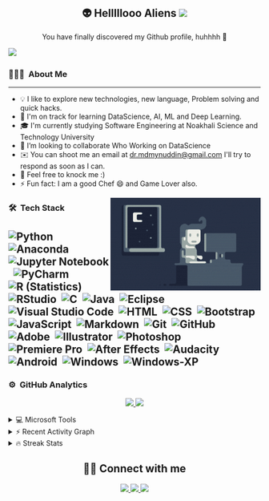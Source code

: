 <p align="center">
  <h2 align="center">👽 Helllllooo Aliens <img src="https://media.giphy.com/media/hvRJCLFzcasrR4ia7z/giphy.gif" width="28"></h2> 
  
  <p align="center">You have finally discovered my Github profile, huhhhh 💪</p>
</p>


![](https://github.com/amandewatnitrr/amandewatnitrr/blob/main/header_.png?raw=true)

### 👨🏻‍💻 &nbsp;About Me
---
- 💡  I like to explore new technologies, new language, Problem solving and quick hacks.
- 🌱  I'm on track for learning DataScience, AI, ML and Deep Learning.
- 🎓  I'm currently studying Software Engineering at Noakhali Science and Technology University
- 👯  I’m looking to collaborate Who Working on DataScience
- ✉️  You can shoot me an email at dr.mdmynuddin@gmail.com I'll try to respond as soon as I can.
- 💬  Feel free to knock me :)
- ⚡  Fun fact: I am a good Chef 😄 and Game Lover also.

<img alt="Night Coding" src="https://raw.githubusercontent.com/AVS1508/AVS1508/master/assets/Night-Coding.gif" align="right"/>

### 🛠 &nbsp;Tech Stack

![Python](https://img.shields.io/badge/-Python-05122A?style=flat&logo=python)&nbsp;
![Anaconda](https://img.shields.io/badge/-Anaconda-44A833?style=flat&logo=anaconda&logoColor=2C2255)&nbsp;
![Jupyter Notebook](https://img.shields.io/badge/-Jupyter-ff3f34?style=flat&logo=jupyter&logoColor=white)&nbsp;
![PyCharm](https://img.shields.io/badge/-PyCharm-000000?style=flat&logo=pycharm&logoColor=2C2255)\
![R (Statistics)](https://img.shields.io/badge/-R-05122A?style=flat&logo=R&logoColor=276DC3)&nbsp;
![RStudio](https://img.shields.io/badge/-RStudio-05122A?style=flat&logo=rstudio)&nbsp;
![C](https://img.shields.io/badge/-C-05122A?style=flat&logo=C&logoColor=A8B9CC)&nbsp;
![Java](https://img.shields.io/badge/-Java-00173D?style=flat&logo=Java&logoColor=FFA518)&nbsp;
![Eclipse](https://img.shields.io/badge/-Eclipse-fede00?style=flat&logo=eclipse-ide&logoColor=2C2255)\
![Visual Studio Code](https://img.shields.io/badge/-Visual%20Studio%20Code-05122A?style=flat&logo=visual-studio-code&logoColor=007ACC)&nbsp;
![HTML](https://img.shields.io/badge/-HTML-00173d?style=flat&logo=HTML5)&nbsp;
![CSS](https://img.shields.io/badge/-CSS-05122A?style=flat&logo=CSS3&logoColor=1572B6)&nbsp;
![Bootstrap](https://img.shields.io/badge/-Bootstrap-05122A?style=flat&logo=bootstrap&logoColor=563D7C)\
![JavaScript](https://img.shields.io/badge/-JavaScript-05122A?style=flat&logo=javascript)&nbsp;
![Markdown](https://img.shields.io/badge/-Markdown-000000?style=flat&logo=markdown)&nbsp;
![Git](https://img.shields.io/badge/-Git-05122A?style=flat&logo=git)&nbsp;
![GitHub](https://img.shields.io/badge/-GitHub-181717?style=flat&logo=github)\
![Adobe](https://img.shields.io/badge/-Adobe-FF0000?style=flat&logo=adobe)&nbsp;
![Illustrator](https://img.shields.io/badge/-Illustrator-05122A?style=flat&logo=adobe-illustrator)&nbsp;
![Photoshop](https://img.shields.io/badge/-Photoshop-05122A?style=flat&logo=adobe-photoshop)\
![Premiere Pro](https://img.shields.io/badge/-Adobe_Premiere_Pro-05122A?style=flat&logo=adobe-premiere-pro)&nbsp;
![After Effects](https://img.shields.io/badge/-Adobe_After_Effects-420420?style=flat&logo=adobe-after-effects)&nbsp;
![Audacity](https://img.shields.io/badge/-Audacity-35400?style=flat&logo=audacity&logoColor=2C2255)\
![Android](https://img.shields.io/badge/Android-3DDC84?style=flat&logo=android&logoColor=white)&nbsp;
![Windows](https://img.shields.io/badge/Windows-0078D6?style=flat&logo=windows&logoColor=white)&nbsp;
![Windows-XP](https://img.shields.io/badge/Windows_XP-003399?style=flat&logo=windows-xp&logoColor=white)
---

### ⚙️ &nbsp;GitHub Analytics

<p align="center">
  
<a href="https://github.com/Mynuddin-dev">
  <img height="180em" src="https://github-readme-stats-eight-theta.vercel.app/api?username=Mynuddin-dev&show_icons=true&theme=algolia&include_all_commits=true&count_private=true"/>
  <img height="180em" src="https://github-readme-stats-eight-theta.vercel.app/api/top-langs/?username=Mynuddin-dev&layout=compact&langs_count=8&theme=algolia"/>
</a>
</p>
<details>
        <summary>💻 Microsoft Tools </summary>
        <br />
        <p align="center">
            <a href="https://github.com/Mynuddin-dev">
                <img
                    src="https://img.shields.io/badge/Microsoft_Excel-05122A?style=flat&logo=microsoft-excel&logoColor=white">
            </a>
            <a href="https://github.com/Mynuddin-dev">
                <img
                    src="https://img.shields.io/badge/Microsoft_PowerPoint-05122A?style=flat&logo=microsoft-powerpoint&logoColor=white">
            </a>
            <a href="https://github.com/Mynuddin-dev">
                <img src=https://img.shields.io/badge/Microsoft_Access-05122A?style=flat&logo=microsoft-access&logoColor=white>
                    </a> <a href="https://github.com/Mynuddin-dev">
                <img src=https://img.shields.io/badge/Microsoft_Word-05122A?style=flat&logo=microsoft-word&logoColor=white">
                    </a> <a href="https://github.com/Mynuddin-dev">
                <img
                    src="https://img.shields.io/badge/Microsoft_Power_BI-05122A?style=flat&logo=microsoft-power-bil&logoColor=white">
            </a>
        </p>
</details>

<details>
        <summary>⚡ Recent Activity Graph </summary>
        <br />
  <p align="center">
            <!-- Here is the link of Activity graph source-->
            <a href="https://github.com/Ashutosh00710/github-readme-activity-graph">
                <img src="https://activity-graph.herokuapp.com/graph?username=Mynuddin-dev&theme=react-dark&area=true&hide_border=true"
                    width="100%">
            </a>
        </p>
  
</details>
  <details>
        <summary>🔥 Streak Stats </summary>
       <p align="center">
           <a href="https://github.com/Mynuddin-dev/github-readme-streak-stats">
               <img title="🔥 Get streak stats for your profile at git.io/streak-stats" alt="Mynuddin-dev's streak"
                   src="https://github-readme-streak-stats.herokuapp.com/?user=Mynuddin-dev&theme=black-ice&hide_border=true&stroke=0000&background=0D1117&ring=60D9FA&fire=60D9FA&currStreakLabel=60D9FA" />
           </a>
           <p align="center">🔥 Get streak stats for your profile at <a
                   href="https://git.io/streak-stats">git.io/streak-stats</a></p>
       </p>
</details>


<p align="center">
  
  <h2 align="center"> 🙋‍♂️ Connect with me </h2>
  <p align="center">
  <a href="https://www.facebook.com/md.mynuddin.585" target="_blank"><img
                src="https://img.shields.io/badge/Facebook-05122A?style=flat&logo=facebook&logoColor=white">
        </a>
  <a href="https://www.linkedin.com/in/md-mynuddin-6782a3161/" target="_blank"><img
                src=https://img.shields.io/badge/LinkedIn-05122A?style=flat&logo=linkedin&logoColor=white">
                </a>
  <a href="https://github.com/Mynuddin-dev" target="_blank"><img
                src=https://img.shields.io/badge/GitHub-05122A?style=flat&logo=github&logoColor=white"> </a>
                </center>
</p>
  
</p>  


        
